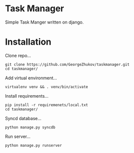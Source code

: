 # Task Manager
Simple Task Manger written on django.


# Installation


Clone repo...

    git clone https://github.com/GeorgeZhukov/taskmanager.git
    cd taskmanager/
    
Add virtual environment...
  
    virtualenv venv && . venv/bin/activate
    
Install requirements...
    
    pip install -r requiremenets/local.txt
    cd taskmanager/
    
Syncd database...

    python manage.py syncdb
    
Run server...

    python manage.py runserver
